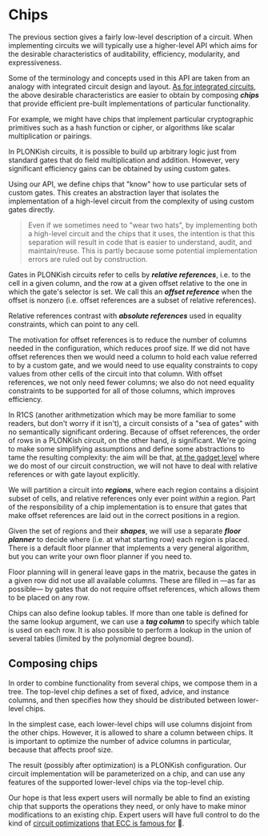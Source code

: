 # Chips

The previous section gives a fairly low-level description of a circuit. When implementing circuits we will
typically use a higher-level API which aims for the desirable characteristics of auditability,
efficiency, modularity, and expressiveness.

Some of the terminology and concepts used in this API are taken from an analogy with
integrated circuit design and layout. [As for integrated circuits](https://opencores.org/),
the above desirable characteristics are easier to obtain by composing ***chips*** that provide
efficient pre-built implementations of particular functionality.

For example, we might have chips that implement particular cryptographic primitives such as a
hash function or cipher, or algorithms like scalar multiplication or pairings.

In PLONKish circuits, it is possible to build up arbitrary logic just from standard gates that do
field multiplication and addition. However, very significant efficiency gains can be obtained by
using custom gates.

Using our API, we define chips that "know" how to use particular sets of custom gates. This
creates an abstraction layer that isolates the implementation of a high-level circuit from the
complexity of using custom gates directly.

> Even if we sometimes need to "wear two hats", by implementing both a high-level circuit and
> the chips that it uses, the intention is that this separation will result in code that is
> easier to understand, audit, and maintain/reuse. This is partly because some potential
> implementation errors are ruled out by construction.

Gates in PLONKish circuits refer to cells by ***relative references***, i.e. to the cell in a given
column, and the row at a given offset relative to the one in which the gate's selector is set. We
call this an ***offset reference*** when the offset is nonzero (i.e. offset references are a subset
of relative references).

Relative references contrast with ***absolute references*** used in equality constraints,
which can point to any cell.

The motivation for offset references is to reduce the number of columns needed in the
configuration, which reduces proof size. If we did not have offset references then we would
need a column to hold each value referred to by a custom gate, and we would need to use
equality constraints to copy values from other cells of the circuit into that column. With
offset references, we not only need fewer columns; we also do not need equality constraints to
be supported for all of those columns, which improves efficiency.

In R1CS (another arithmetization which may be more familiar to some readers, but don't worry
if it isn't), a circuit consists of a "sea of gates" with no semantically significant ordering.
Because of offset references, the order of rows in a PLONKish circuit, on the other hand, *is*
significant. We're going to make some simplifying assumptions and define some abstractions to
tame the resulting complexity: the aim will be that, [at the gadget level](gadgets.md) where
we do most of our circuit construction, we will not have to deal with relative references or
with gate layout explicitly.

We will partition a circuit into ***regions***, where each region contains a disjoint subset
of cells, and relative references only ever point *within* a region. Part of the responsibility
of a chip implementation is to ensure that gates that make offset references are laid out in
the correct positions in a region.

Given the set of regions and their ***shapes***, we will use a separate ***floor planner***
to decide where (i.e. at what starting row) each region is placed. There is a default floor
planner that implements a very general algorithm, but you can write your own floor planner if
you need to.

Floor planning will in general leave gaps in the matrix, because the gates in a given row did
not use all available columns. These are filled in —as far as possible— by gates that do
not require offset references, which allows them to be placed on any row.

Chips can also define lookup tables. If more than one table is defined for the same lookup
argument, we can use a ***tag column*** to specify which table is used on each row. It is also
possible to perform a lookup in the union of several tables (limited by the polynomial degree
bound).

## Composing chips
In order to combine functionality from several chips, we compose them in a tree. The top-level
chip defines a set of fixed, advice, and instance columns, and then specifies how they
should be distributed between lower-level chips.

In the simplest case, each lower-level chips will use columns disjoint from the other chips.
However, it is allowed to share a column between chips. It is important to optimize the number
of advice columns in particular, because that affects proof size.

The result (possibly after optimization) is a PLONKish configuration. Our circuit implementation
will be parameterized on a chip, and can use any features of the supported lower-level chips via
the top-level chip.

Our hope is that less expert users will normally be able to find an existing chip that
supports the operations they need, or only have to make minor modifications to an existing
chip. Expert users will have full control to do the kind of
[circuit optimizations](https://zips.z.cash/protocol/canopy.pdf#circuitdesign)
[that ECC is famous  for](https://electriccoin.co/blog/cultivating-sapling-faster-zksnarks/) 🙂.
